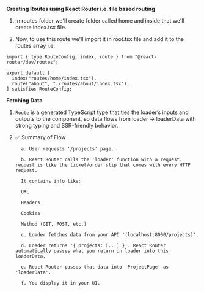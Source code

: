 **Creating Routes using React Router i.e. file based routing**

1. In routes folder we'll create folder called home and inside that we'll create index.tsx file.

2. Now, to use this route we'll import it in root.tsx file and add it to the routes array i.e.

```tsx
import { type RouteConfig, index, route } from "@react-router/dev/routes";

export default [
  index("routes/home/index.tsx"),
  route("about", "./routes/about/index.tsx"),
] satisfies RouteConfig;
```

**Fetching Data**

1.  `Route` is a generated TypeScript type that ties the loader’s inputs and outputs to the component, so data flows from loader → loaderData with strong typing and SSR-friendly behavior.

2.  ✅ Summary of Flow

          a. User requests '/projects' page.

          b. React Router calls the 'loader' function with a request. request is like the ticket/order slip that comes with every HTTP request.

          It contains info like:

          URL

          Headers

          Cookies

          Method (GET, POST, etc.)

          c. Loader fetches data from your API '(localhost:8000/projects)'.

          d. Loader returns '{ projects: [...] }'. React Router automatically passes what you return in loader into this loaderData.

          e. React Router passes that data into 'ProjectPage' as 'loaderData'.

          f. You display it in your UI.
